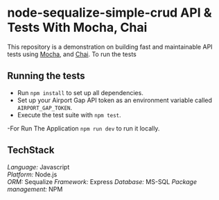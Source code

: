 <!-- @format -->

# node-sequalize-simple-crud API & Tests With Mocha, Chai

This repository is a demonstration on building fast and maintainable API tests using [Mocha](https://mochajs.org/), and [Chai](https://www.chaijs.com/).
To run the tests

## Running the tests

- Run `npm install` to set up all dependencies.
- Set up your Airport Gap API token as an environment variable called `AIRPORT_GAP_TOKEN`.
- Execute the test suite with `npm test`.

-For Run The Application `npm run dev` to run it locally.

## TechStack

_Language:_ Javascript  
_Platform:_ Node.js  
_ORM:_ Sequalize
_Framework:_ Express
_Database:_ MS-SQL
_Package management:_ NPM

